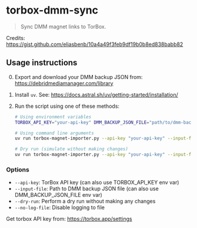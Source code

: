 # torbox-dmm-sync

> Sync DMM magnet links to TorBox.

Credits: https://gist.github.com/eliasbenb/10a4a49f3feb9df19b0b8ed838babb82

## Usage instructions

0. Export and download your DMM backup JSON from: https://debridmediamanager.com/library
1. Install `uv`. See: https://docs.astral.sh/uv/getting-started/installation/

2. Run the script using one of these methods:
   ```bash
   # Using environment variables
   TORBOX_API_KEY="your-api-key" DMM_BACKUP_JSON_FILE="path/to/dmm-backup.json" uv run torbox-magnet-importer.py

   # Using command line arguments
   uv run torbox-magnet-importer.py --api-key "your-api-key" --input-file "path/to/dmm-backup.json"

   # Dry run (simulate without making changes)
   uv run torbox-magnet-importer.py --api-key "your-api-key" --input-file "path/to/dmm-backup.json" --dry-run
   ```

### Options

- `--api-key`: TorBox API key (can also use TORBOX_API_KEY env var)
- `--input-file`: Path to DMM backup JSON file (can also use DMM_BACKUP_JSON_FILE env var)
- `--dry-run`: Perform a dry run without making any changes
- `--no-log-file`: Disable logging to file

Get torbox API key from: https://torbox.app/settings